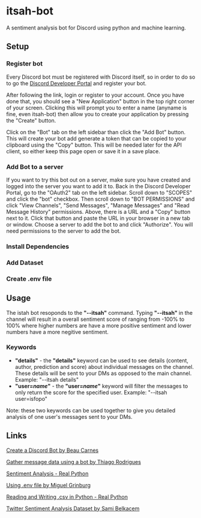 # itsah-bot

A sentiment analysis bot for Discord using python and machine learning.

## Setup

### Register bot
Every Discord bot must be registered with Discord itself, so in order to do so to go the [Discord Developer Portal](https://discord.com/login?redirect_to=%2Fdevelopers%2Fapplications) and register your bot. 

After following the link, login or register to your account. Once you have done that, you should see a "New Application" button in the top right corner of your screen. Clicking this will prompt you to enter a name (anyname is fine, even itsah-bot) then allow you to create your application by pressing the "Create" button.

Click on the "Bot" tab on the left sidebar than click the "Add Bot" button. This will create your bot add generate a token that can be copied to your clipboard using the "Copy" button. This will be needed later for the API client, so either keep this page open or save it in a save place. 

### Add Bot to a server

If you want to try this bot out on a server, make sure you have created and logged into the server you want to add it to. Back in the Discord Developer Portal, go to the "OAuth2" tab on the left sidebar. Scroll down to "SCOPES" and click the "bot" checkbox. Then scroll down to "BOT PERMISSIONS" and click "View Channels", "Send Messages", "Manage Messages" and "Read Message History" permissions. Above, there is a URL and a "Copy" button next to it. Click that button and paste the URL in your browser in a new tab or window. Choose a server to add the bot to and click "Authorize". You will need permissions to the server to add the bot.

### Install Dependencies

### Add Dataset

### Create .env file

## Usage
The istah bot resoponds to the **"--itsah"** command. Typing **"--itsah"** in the channel will result in a overall sentiment score of ranging from -100% to 100% where higher numbers are have a more positive sentiment and lower numbers have a more negitive sentiment. 

### Keywords
- **"details"** - the **"details"** keyword can be used to see details (content, author, prediction and score) about individual messages on the channel. These details will be sent to your DMs as opposed to the main channel. Example: "--itsah details"
- **"user=*name*"** - the **"user=*name*"** keyword will filter the messages to only return the score for the specified user. Example: "--itsah user=isfopo"
  
Note: these two keywords can be used together to give you detailed analysis of one user's messages sent to your DMs.

## Links

[Create a Discord Bot by Beau Carnes](https://www.freecodecamp.org/news/create-a-discord-bot-with-python/)

[Gather message data using a bot by Thiago Rodrigues](https://levelup.gitconnected.com/how-to-gather-message-data-using-a-discord-bot-from-scratch-with-python-2fe239da3bcd)

[Sentiment Analysis - Real Python](https://realpython.com/sentiment-analysis-python/)

[Using .env file by Miguel Grinburg](https://www.twilio.com/blog/environment-variables-python)

[Reading and Writing .csv in Python - Real Python](https://realpython.com/python-csv/)

[Twitter Sentiment Analysis Dataset by Sami Belkacem](https://www.kaggle.com/sambelkacem/twitter-sentiment-analysis-data)
